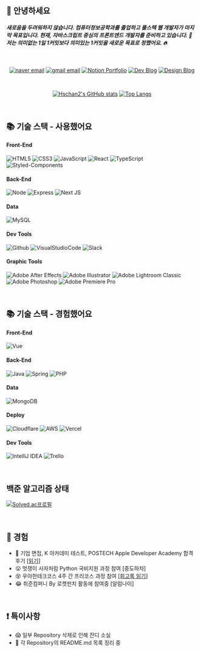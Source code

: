 ## 👋 안녕하세요 
<h5>새로움을 두려워하지 않습니다. 컴퓨터정보공학과를 졸업하고 풀스택 웹 개발자가 마지막 목표입니다. 현재, 자바스크립트 중심의 프론트엔드 개발자를 준비하고 있습니다. 💪 저는 의미없는 1일 1커밋보다 의미있는 1커밋을 새로운 목표로 정했어요. 🔥</h5>   

<br />

<div align=center>
  
  [![naver email](https://img.shields.io/badge/Naver%20Mail-12A614?logo=naver&style=flat&logoColor=white)](mailto:seongchan_@naver.com)
  [![gmail email](https://img.shields.io/badge/Gmail-D21F1F?logo=google&style=flat&logoColor=white)](mailto:hseongchan2@gmail.com)
  [![Notion Portfolio](https://img.shields.io/badge/Notion_Portfolio-AEAEAE?logo=notion&style=flat&logoColor=white)](https://www.notion.so/HS-ead5a5d6a41a4116b63d4ec5bf830253)
  [![Dev Blog](https://img.shields.io/badge/Dev_Blog-000000?logo=tistory&style=flat&logoColor=white)](https://hseongchan2.tistory.com/)
  [![Design Blog](https://img.shields.io/badge/Design_Blog-2DB400?logo=naver&style=flat&logoColor=white)](https://blog.naver.com/seongchan)

<br />
  
  [![Hschan2's GitHub stats](https://github-readme-stats-brundabharadwaj.vercel.app/api?username=Hschan2&show_icons=true&theme=onedark
)](https://github.com/anuraghazra/github-readme-stats)
  [![Top Langs](https://github-readme-stats.vercel.app/api/top-langs/?username=Hschan2&theme=onedark&layout=compact)](https://github.com/anuraghazra/github-readme-stats)
  
</div>

<br />

## 📚 기술 스택 - 사용했어요
<h4>Front-End</h4>

![HTML5](https://img.shields.io/badge/HTML5-E34F26?style=flat-square&logo=html5&logoColor=white)
![CSS3](https://img.shields.io/badge/CSS3-1572B6?style=flat-square&logo=css3&logoColor=white)
![JavaScript](https://img.shields.io/badge/JavaScript-F7DF1E?style=flat-square&logo=javascript&logoColor=black)
![React](https://img.shields.io/badge/React-61DAFB?style=flat-square&logo=React&logoColor=black)
![TypeScript](https://img.shields.io/badge/TypeScript-3178C6?style=flat-square&logo=Typescript&logoColor=white)
![Styled-Components](https://img.shields.io/badge/Styled_Components-DB7093?style=flat-square&logo=styled-components&logoColor=white)

<h4>Back-End</h4>

![Node](https://img.shields.io/badge/Node.js-339933?style=flat-square&logo=Node.js&logoColor=white)
![Express](https://img.shields.io/badge/Express-000000?style=flat-square&logo=Express&logoColor=white)
![Next JS](https://img.shields.io/badge/Next.js-000000?style=flat-square&logo=Next.js&logoColor=white)

<h4>Data</h4>

![MySQL](https://img.shields.io/badge/MySQL-4479A1?style=flat-square&logo=MySQL&logoColor=white)

<h4>Dev Tools</h4>

![Github](https://img.shields.io/badge/GitHub-181717?style=flat-square&logo=GitHub&logoColor=white)
![VisualStudioCode](https://img.shields.io/badge/Visual_Studio_Code-007ACC?style=flat-square&logo=Visual-Studio-Code&logoColor=white)
![Slack](https://img.shields.io/badge/Slack-4A154B?style=flat&logo=slack&logoColor=white)

<h4>Graphic Tools</h4>

![Adobe After Effects](https://img.shields.io/badge/Adobe%20After%20Effects-9999FF.svg?style=flat&logo=Adobe%20After%20Effects&logoColor=white)
![Adobe Illustrator](https://img.shields.io/badge/Adobe%20Illustrator-%23FF9A00.svg?style=flat&logo=adobe%20illustrator&logoColor=white)
![Adobe Lightroom Classic](https://img.shields.io/badge/Adobe%20Lightroom%20Classic-31A8FF.svg?style=flat&logo=Adobe%20Lightroom%20Classic&logoColor=white)
![Adobe Photoshop](https://img.shields.io/badge/Adobe%20Photoshop-%2331A8FF.svg?style=flat&logo=adobe%20photoshop&logoColor=white)
![Adobe Premiere Pro](https://img.shields.io/badge/Adobe%20Premiere%20Pro-9999FF.svg?style=flat&logo=Adobe%20Premiere%20Pro&logoColor=white)

<br />

## 📚 기술 스택 - 경험했어요

<h4>Front-End</h4>

![Vue](https://img.shields.io/badge/Vue.js-4FC08D?style=flat-square&logo=Vue.js&logoColor=white)

<h4>Back-End</h4>

![Java](https://img.shields.io/badge/HTML5-E34F26?style=flat-square&logo=html5&logoColor=white)
![Spring](https://img.shields.io/badge/Spring-6DB33F?style=flat-square&logo=Spring&logoColor=white)
![PHP](https://img.shields.io/badge/PHP-777BB4?style=flat-square&logo=php&logoColor=white)

<h4>Data</h4>

![MongoDB](https://img.shields.io/badge/MongoDB-47A248?style=flat-square&logo=MongoDB&logoColor=white)

<h4>Deploy</h4>

![Cloudflare](https://img.shields.io/badge/Cloudflare-ED8B00?style=flat&logo=cloudflare&logoColor=white)
![AWS](https://img.shields.io/badge/Amazon_AWS-232F3E?style=flat-square&logo=amazonaws&logoColor=white)
![Vercel](https://img.shields.io/badge/Vercel-000000?style=flat-square&logo=Vercel&logoColor=white)

<h4>Dev Tools</h4>

![IntelliJ IDEA](https://img.shields.io/badge/IntelliJIDEA-000000.svg?style=flat&logo=intellij-idea&logoColor=white)
![Trello](https://img.shields.io/badge/Trello-%23026AA7.svg?style=flat&logo=Trello&logoColor=white)

<br/>

## 백준 알고리즘 상태

[![Solved.ac프로필](http://mazassumnida.wtf/api/v2/generate_badge?boj=hseongchan2)](https://solved.ac/hseongchan2)

<br />

<h2> 👣 경험 </h2>  

- 🎉 기업 면접, K 아카데미 테스트, POSTECH Apple Developer Academy 합격 후기 [[읽기](https://github.com/Hschan2/Experiment-Job_knowledge/tree/main/Experiment)]
- 😮 멋쟁이 사자처럼 Python 국비지원 과정 참여 [중도하차]
- 😵 우아한테크코스 4주 간 프리코스 과정 참여 [[회고록 읽기](https://hseongchan2.tistory.com/31)]
- 😂 취준컴퍼니 By 로켓펀치 활동에 참여중 [알럼나이]

<br />

<h2> ❗ 특이사항 </h2>

- 😱 일부 Repository 삭제로 인해 잔디 소실
- 🧱 각 Repository의 README.md 목록 정리 중   

<br/>
